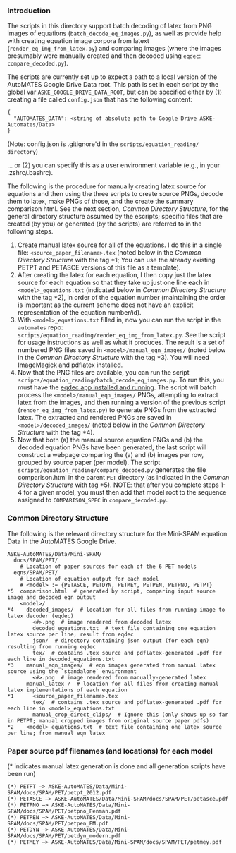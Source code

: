 ### Introduction

The scripts in this directory support batch decoding of latex from PNG images of equations (`batch_decode_eq_images.py`), as well as provide help with creating equation image corpora from latext (`render_eq_img_from_latex.py`) and comparing images (where the images presumably were manually created and then decoded using `eqdec`: `compare_decoded.py`).

The scripts are currently set up to expect a path to a local version of the AutoMATES Google Drive Data root. This path is set in each script by the global var `ASKE_GOOGLE_DRIVE_DATA_ROOT`, but can be specified either by (1) creating a file called `config.json` that has the following content:

```
{
  "AUTOMATES_DATA": <string of absolute path to Google Drive ASKE-Automates/Data>
}
```
(Note: config.json is .gitignore'd in the `scripts/equation_reading/ directory`)

... or (2) you can specify this as a user environment variable (e.g., in your .zshrc/.bashrc).

The following is the procedure for manually creating latex source for equations and then using the three scripts to create source PNGs, decode them to latex, make PNGs of those, and the create the summary comparison html. See the next section, _Common Directory Structure_, for the general directory structure assumed by the escripts; specific files that are created (by you) or generated (by the scripts) are referred to in the following steps.

1. Create manual latex source for all of the equations. I do this in a single file: `<source_paper_filename>.tex` (noted below in the _Common Directory Structure_ with the tag *1; You can use the already existing PETPT and PETASCE versions of this file as a template).
2. After creating the latex for each equation, I then copy just the latex source for each equation so that they take up just one line each in `<model>_equations.txt` (indicated below in _Common Directory Structure_ with the tag *2), in order of the equation number (maintaining the order is important as the current scheme does not have an explicit representation of the equation number/id).
3. With `<model>_equations.txt` filled in, now you can run the script in the `automates` repo: `scripts/equation_reading/render_eq_img_from_latex.py`. See the script for usage instructions as well as what it produces. The result is a set of numbered PNG files saved in `<model>/manual_eqn_images/` (noted below in the _Common Directory Structure_ with the tag *3). You will need ImageMagick and pdflatex installed.
4. Now that the PNG files are available, you can run the script `scripts/equation_reading/batch_decode_eq_images.py`. To run this, you must have the [eqdec app installed and running](https://github.com/ml4ai/automates/blob/master/src/equation_reading/equation_translation/eqdec/readme.txt). The script will batch process the `<model>/manual_eqn_images/` PNGs, attempting to extract latex from the images, and then running a version of the previous script (`render_eq_img_from_latex.py`) to generate PNGs from the extracted latex. The extracted and rendered PNGs are saved in `<model>/decoded_images/` (noted below in the _Common Directory Structure_ with the tag *4).
5. Now that both (a) the manual source equation PNGs and (b) the decoded equation PNGs have been generated, the last script will construct a webpage comparing the (a) and (b) images per row, grouped by source paper (per model). The script `scripts/equation_reading/compare_decoded.py` generates the file comparison.html in the parent `PET` directory (as indicated in the _Common Directory Structure_ with tag *5). NOTE: that after you complete steps 1-4 for a given model, you must then add that model root to the sequence assigned to `COMPARISON_SPEC` in `compare_decoded.py`.


### Common Directory Structure
The following is the relevant directory structure for the Mini-SPAM equation Data in the AutoMATES Google Drive.

```
ASKE-AutoMATES/Data/Mini-SPAM/
  docs/SPAM/PET/
  	# Location of paper sources for each of the 6 PET models
  eqns/SPAM/PET/
    # Location of equation output for each model
    # <model> := {PETASCE, PETDYN, PETMEY, PETPEN, PETPNO, PETPT}
*5  comparison.html  # generated by script, comparing input source image and decoded eqn output
    <model>/
*4    decoded_images/  # location for all files from running image to latex decoder (eqdec)
        <#>.png  # image rendered from decoded latex
        decoded_equations.txt  # text file containing one equation latex source per line; result from eqdec
        json/  # directory containing json output (for each eqn) resulting from running eqdec
        tex/  # contains .tex source and pdflatex-generated .pdf for each line in decoded_equations.txt
*3    manual_eqn_images/  # eqn images generated from manual latex source using the `standalone` environment
        <#>.png  # image rendered from manually-generated latex
      manual_latex /  # location for all files from creating manual latex implementations of each equation
*1      <source_paper_filename>.tex
        tex/  # contains .tex source and pdflatex-generated .pdf for each line in <model>_equations.txt
        manual_crop_direct_clips/  # Ignore this (only shows up so far in PETPT; manual cropped images from original source paper pdfs)
*2    <model>_equations.txt  # text file containing one latex source per line; from manual eqn latex
```


### Paper source pdf filenames (and locations) for each model
(* indicates manual latex generation is done and all generation scripts have been run)

```
(*) PETPT —> ASKE-AutoMATES/Data/Mini-SPAM/docs/SPAM/PET/petpt_2012.pdf
(*) PETASCE —> ASKE-AutoMATES/Data/Mini-SPAM/docs/SPAM/PET/petasce.pdf
(*) PETPNO —> ASKE-AutoMATES/Data/Mini-SPAM/docs/SPAM/PET/petpno_Penman.pdf
(*) PETPEN —> ASKE-AutoMATES/Data/Mini-SPAM/docs/SPAM/PET/petpen_PM.pdf
(*) PETDYN —> ASKE-AutoMATES/Data/Mini-SPAM/docs/SPAM/PET/petdyn_modern.pdf
(*) PETMEY —> ASKE-AutoMATES/Data/Mini-SPAM/docs/SPAM/PET/petmey.pdf
```
